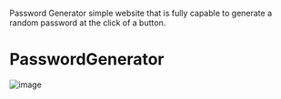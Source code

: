 Password Generator 
simple website that is fully capable to generate a random password at the click of a button. 




# PasswordGenerator


![image](https://user-images.githubusercontent.com/84750526/124395630-615a3500-dcc2-11eb-8509-52a2e729cabc.png)
